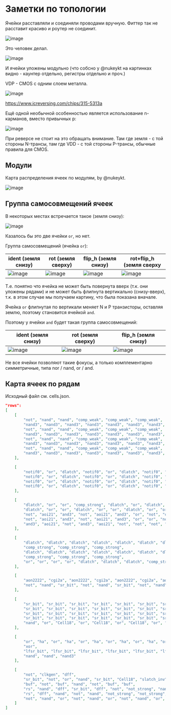 # Заметки по топологии

Ячейки расставляли и соединяли проводами вручную. Фиттер так не расставит красиво и роутер не соединит.

![image](https://user-images.githubusercontent.com/5828819/175983109-d13f8b43-3bb9-4e85-842e-b8bf61fdd92b.png)

Это человек делал.

![image](https://user-images.githubusercontent.com/5828819/175983175-84c133a4-d846-4451-81fe-b535a47a4efd.png)

И ячейки уложены модульно (что собсно у @nukeykt на картинках видно - каунтер отдельно, регистры отдельно и проч.)

VDP - CMOS с одним слоем металла.

![image](https://user-images.githubusercontent.com/5828819/175983002-4df8cd5c-90a1-49fe-9fc4-dbe16c287375.png)

https://www.icreversing.com/chips/315-5313a

Ещё одной необычной особенностью является использование n-карманов, вместо привычных p:

![image](https://user-images.githubusercontent.com/5828819/176116906-edc63b0e-4829-4dec-9c4e-634e062aece4.png)

При реверсе не стоит на это обращать внимание. Там где земля - с той стороны N-трансы, там где VDD - с той стороны P-трансы, обычные правила для CMOS.

## Модули

Карта распределения ячеек по модулям, by @nukeykt.

![image](https://user-images.githubusercontent.com/5828819/176502964-95bc5798-02ce-4933-ac8c-da426f77f7a4.png)

## Группа самосовмещений ячеек

В некоторых местах встречается такое (земля снизу):

![image](https://user-images.githubusercontent.com/5828819/176856526-86d02e64-7d99-4f38-9a79-cd850feba478.png)

Казалось бы это две ячейки `or`, но нет.

Группа самосовмещений (ячейка `or`):

|ident (земля снизу)|rot (земля сверху)|flip_h (земля снизу)|rot+flip_h (земля сверху|
|---|---|---|---|
|![image](https://user-images.githubusercontent.com/5828819/176852861-7d7a0f57-d302-4f71-bd27-1cea605fb091.png)|![image](https://user-images.githubusercontent.com/5828819/176852945-8082ee45-692c-42dc-92d7-c90748a3aae1.png)|![image](https://user-images.githubusercontent.com/5828819/176853301-54b26e7c-8166-430b-9e86-bc5045b9614b.png)|![image](https://user-images.githubusercontent.com/5828819/176857460-1020e86c-4dcd-4f58-824e-76e226a66e25.png)|

Т.е. понятно что ячейка не может быть повернута вверх (т.к. они уложены рядами) и не может быть флипнута вертикально (снизу-вверх), т.к. в этом случае мы получаем картину, что была показана вначале.

Ячейка `or` флипнутая по вертикали меняет N и P транзисторы, оставляя землю, поэтому становится ячейкой `and`.

Поэтому у ячейки `and` будет такая группа самосовмещений:

|ident (земля снизу)|rot (земля сверху)|flip_h (земля снизу)|
|---|---|---|
|![image](https://user-images.githubusercontent.com/5828819/176853681-b5759600-34d0-4bc9-be78-0f6d9d245eaa.png)|![image](https://user-images.githubusercontent.com/5828819/176853715-74e3c938-3f99-410f-bbf8-6dd91cbcbb9e.png)|![image](https://user-images.githubusercontent.com/5828819/176853767-57d5a1f7-5c1b-4c51-b9e7-fd7c9e5a4074.png)|

Не все ячейки позволяют такие фокусы, а только комплементарно симметричные, типа nor / nand, or / and.

## Карта ячеек по рядам

Исходный файл см. cells.json.

```json
"rows":
[
	[
		"not", "nand", "nand", "comp_weak", "comp_weak", "comp_weak",
		"nand3", "nand3", "nand3", "nand3", "nand3", "nand3", "nand3", "nand3", 
		"not", "nand", "nand", "comp_weak", "comp_weak", "comp_weak", 
		"nand3", "nand3", "nand3", "nand3", "nand3", "nand3", "nand3", "nand3", 
		"not", "nand", "nand", "comp_weak", "comp_weak", "comp_weak", 
		"nand3", "nand3", "nand3", "nand3", "nand3", "nand3", "nand3", "nand3", 
		"not", "nand", "nand", "comp_weak", "comp_weak", "comp_weak", 
		"nand3", "nand3", "nand3", "nand3", "nand3", "nand3", "nand3", "nand3"
	],

	[
		"notif0", "or", "dlatch", "notif0", "or", "dlatch", "notif0", "or", "dlatch", "notif0", "or", "dlatch", "comp_strong",
		"notif0", "or", "dlatch", "notif0", "or", "dlatch", "notif0", "or", "dlatch", "notif0", "or", "dlatch", "comp_strong",
		"notif0", "or", "dlatch", "notif0", "or", "dlatch", "notif0", "or", "dlatch", "notif0", "or", "dlatch", "comp_strong",
		"notif0", "or", "dlatch", "notif0", "or", "dlatch", "notif0", "or", "dlatch", "notif0", "or", "dlatch", "comp_strong", "not_strong"
	],

	[
		"dlatch", "or", "or", "comp_strong", "dlatch", "or", "dlatch", "dlatch", "or", "dlatch", "dlatch", "or", "dlatch", "dlatch", "or", "or", "not",
		"dlatch", "or", "or", "dlatch", "or", "or", "dlatch", "or", "or", "comp_strong",
		"not", "aoi21", "and3", "not", "aoi21", "and3", "or", "not", "or", "or", "not", "aoi21", "and3", "or", "or",
		"not", "aoi21", "and3", "not", "aoi21", "and3", "or", "or", "not", "aoi21", "and3",
		"and3", "aoi21", "not", "and3", "aoi21", "not", "not", "not", "not", "not", "not", "nand", "nand", "nand", "nand"
	],

	[
		"dlatch", "dlatch", "dlatch", "dlatch", "dlatch", "dlatch", "dlatch", "dlatch", "dlatch", "dlatch", "dlatch", "dlatch", "dlatch", "dlatch", "dlatch", "dlatch", "dlatch", "dlatch",
		"comp_strong", "comp_strong", "comp_strong",
		"dlatch", "dlatch", "dlatch", "dlatch", "dlatch", "dlatch", "dlatch", "dlatch", "dlatch", "dlatch", "dlatch", "dlatch",
		"comp_strong", "comp_strong", "comp_strong",
		"or", "or", "or", "or", "dlatch", "dlatch", "dlatch", "comp_strong"
	],

	[
		"aon2222", "cgi2a", "aon2222", "cgi2a", "aon2222", "cgi2a", "aon2222", "cgi2a", "aon2222", "cgi2a", "aon2222", "cgi2a", "aon2222", "cgi2a", "aon2222", "cgi2a", "aon2222", "cgi2a", "aon2222", "cgi2a",
		"not", "nand", "sr_bit", "not", "nand", "sr_bit", "not", "nand", "sr_bit", "not", "nand", "sr_bit", "nand3", "not", "sr_bit", "sr_bit", "sr_bit", "sr_bit", "sr_bit"
	],

	[
		"sr_bit", "sr_bit", "sr_bit", "sr_bit", "sr_bit", "sr_bit", "sr_bit", "sr_bit", "sr_bit", "sr_bit",
		"sr_bit", "sr_bit", "sr_bit", "sr_bit", "sr_bit", "sr_bit", "sr_bit", "sr_bit", "sr_bit", "sr_bit",
		"sr_bit", "sr_bit", "sr_bit", "sr_bit", "sr_bit", "sr_bit", "sr_bit", "sr_bit", "sr_bit", "sr_bit",
		"sr_bit", "sr_bit", "sr_bit", "sr_bit", "sr_bit", "sr_bit", "sr_bit", "sr_bit", "sr_bit", "sr_bit",
		"nand", "or", "Cell18", "or", "Cell18", "or", "Cell18", "or", "Cell18", "nand3", "nand3", "not"
	],

	[
		"or", "ha", "or", "ha", "or", "ha", "or", "ha", "or", "ha", "or", "ha", "or", "ha", "or", "ha", "or", "ha", "or", "ha",
		"xor",
		"lfsr_bit", "lfsr_bit", "lfsr_bit", "lfsr_bit", "lfsr_bit", "lfsr_bit", "lfsr_bit", "lfsr_bit", "lfsr_bit", "lfsr_bit", "lfsr_bit", "lfsr_bit", "lfsr_bit", "lfsr_bit", "lfsr_bit", "lfsr_bit",
		"nand", "nand", "nand3"
	],

	[
		"not", "clkgen", "dff",
		"sr_bit", "not", "or", "nand", "sr_bit", "Cell18", "slatch_inv", "not", "nand",
		"buf", "not", "buf", "nand", "not", "buf", "buf", 
		"rs", "nand", "dff", "sr_bit", "dff", "not", "not_strong", "nand3",
		"rs", "dff", "nand", "not", "nand", "not_strong", "not_strong", "nand", "nand3", "or", "not", "sr_bit", "aon22",
		"not", "nand", "or", "not", "nand", "or", "not", "nand", "or", "nand", "or"
	]
]
```
